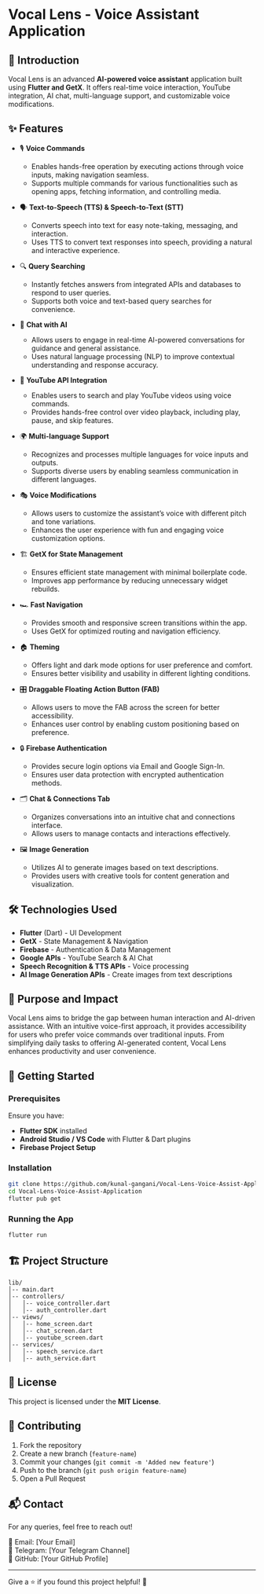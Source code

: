 # Vocal Lens - Voice Assistant Application


## 🚀 Introduction
Vocal Lens is an advanced **AI-powered voice assistant** application built using **Flutter and GetX**. It offers real-time voice interaction, YouTube integration, AI chat, multi-language support, and customizable voice modifications.

## ✨ Features

- 🎙 **Voice Commands**
  - Enables hands-free operation by executing actions through voice inputs, making navigation seamless.
  - Supports multiple commands for various functionalities such as opening apps, fetching information, and controlling media.

- 🗣 **Text-to-Speech (TTS) & Speech-to-Text (STT)**
  - Converts speech into text for easy note-taking, messaging, and interaction.
  - Uses TTS to convert text responses into speech, providing a natural and interactive experience.

- 🔍 **Query Searching**
  - Instantly fetches answers from integrated APIs and databases to respond to user queries.
  - Supports both voice and text-based query searches for convenience.

- 🤖 **Chat with AI**
  - Allows users to engage in real-time AI-powered conversations for guidance and general assistance.
  - Uses natural language processing (NLP) to improve contextual understanding and response accuracy.

- 🎥 **YouTube API Integration**
  - Enables users to search and play YouTube videos using voice commands.
  - Provides hands-free control over video playback, including play, pause, and skip features.

- 🌍 **Multi-language Support**
  - Recognizes and processes multiple languages for voice inputs and outputs.
  - Supports diverse users by enabling seamless communication in different languages.

- 🎭 **Voice Modifications**
  - Allows users to customize the assistant’s voice with different pitch and tone variations.
  - Enhances the user experience with fun and engaging voice customization options.

- 🏗 **GetX for State Management**
  - Ensures efficient state management with minimal boilerplate code.
  - Improves app performance by reducing unnecessary widget rebuilds.

- 🏎 **Fast Navigation**
  - Provides smooth and responsive screen transitions within the app.
  - Uses GetX for optimized routing and navigation efficiency.

- 🏠 **Theming**
  - Offers light and dark mode options for user preference and comfort.
  - Ensures better visibility and usability in different lighting conditions.

- 🎛 **Draggable Floating Action Button (FAB)**
  - Allows users to move the FAB across the screen for better accessibility.
  - Enhances user control by enabling custom positioning based on preference.

- 🔒 **Firebase Authentication**
  - Provides secure login options via Email and Google Sign-In.
  - Ensures user data protection with encrypted authentication methods.

- 🗂 **Chat & Connections Tab**
  - Organizes conversations into an intuitive chat and connections interface.
  - Allows users to manage contacts and interactions effectively.

- 🖼 **Image Generation**
  - Utilizes AI to generate images based on text descriptions.
  - Provides users with creative tools for content generation and visualization.

## 🛠️ Technologies Used

- **Flutter** (Dart) - UI Development
- **GetX** - State Management & Navigation
- **Firebase** - Authentication & Data Management
- **Google APIs** - YouTube Search & AI Chat
- **Speech Recognition & TTS APIs** - Voice processing
- **AI Image Generation APIs** - Create images from text descriptions

## 🎯 Purpose and Impact
Vocal Lens aims to bridge the gap between human interaction and AI-driven assistance. With an intuitive voice-first approach, it provides accessibility for users who prefer voice commands over traditional inputs. From simplifying daily tasks to offering AI-generated content, Vocal Lens enhances productivity and user convenience. 

## 🚀 Getting Started

### Prerequisites
Ensure you have:
- **Flutter SDK** installed
- **Android Studio / VS Code** with Flutter & Dart plugins
- **Firebase Project Setup**

### Installation

```sh
git clone https://github.com/kunal-gangani/Vocal-Lens-Voice-Assist-Application.git
cd Vocal-Lens-Voice-Assist-Application
flutter pub get
```

### Running the App

```sh
flutter run
```

## 🏗 Project Structure
```
lib/
│-- main.dart
│-- controllers/
│   │-- voice_controller.dart
│   │-- auth_controller.dart
│-- views/
│   │-- home_screen.dart
│   │-- chat_screen.dart
│   │-- youtube_screen.dart
│-- services/
│   │-- speech_service.dart
│   │-- auth_service.dart
```

## 📜 License
This project is licensed under the **MIT License**.

## 🤝 Contributing
1. Fork the repository
2. Create a new branch (`feature-name`)
3. Commit your changes (`git commit -m 'Added new feature'`)
4. Push to the branch (`git push origin feature-name`)
5. Open a Pull Request

## 📬 Contact
For any queries, feel free to reach out!

📧 Email: [Your Email]  
💬 Telegram: [Your Telegram Channel]  
🚀 GitHub: [Your GitHub Profile]

---
Give a ⭐ if you found this project helpful! 🚀

